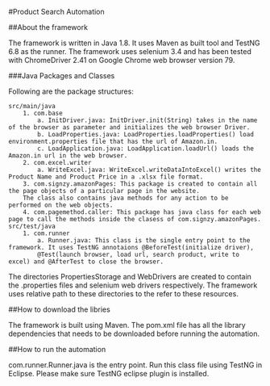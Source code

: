 #Product Search Automation

##About the framework

The framework is written in Java 1.8. It uses Maven as built tool and TestNG 6.8 as the runner. The framework uses selenium 3.4 and has been tested with ChromeDriver
2.41 on Google Chrome web browser version 79.

###Java Packages and Classes

Following are the package structures:
	
	src/main/java
		1. com.base
			a. InitDriver.java: InitDriver.init(String) takes in the name of the browser as parameter and initializes the web browser Driver.
			b. LoadProperties.java: LoadProperties.loadProperties() load environment.properties file that has the url of Amazon.in.
			c. LoadApplication.java: LoadApplication.loadUrl() loads the Amazon.in url in the web browser.
		2. com.excel.writer
			a. WriteExcel.java: WriteExcel.writeDataIntoExcel() writes the Product Name and Product Price in a .xlsx file format.
		3. com.signzy.amazonPages: This package is created to contain all the page objects of a particular page in the website. 
		The class also contains java methods for any action to be performed on the web objects.
		4. com.pagemethod.caller: This package has java class for each web page to call the methods inside the clasess of com.signzy.amazonPages.
	src/test/java
		1. com.runner
			a. Runner.java: This class is the single entry point to the framework. It uses TestNG annotaions @BeforeTest(initialize driver),
			@Test(launch browser, load url, search product, write to excel) and @AfterTest to close the browser.
			
The directories PropertiesStorage and WebDrivers are created to contain the .properties files and selenium web drivers respectively.
The framework uses relative path to these directories to the refer to these resources.

##How to download the libries

The framework is built using Maven. The pom.xml file has all the library dependencies that needs to be downloaded before running the automation.

##How to run the automation

com.runner.Runner.java is the entry point. Run this class file using TestNG in Eclipse. Please make sure TestNG eclipse plugin is installed.